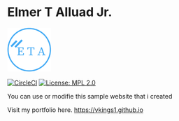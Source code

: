 <h1>Elmer T Alluad Jr.</h1>

<img src="img/myLogo/new-logo.png" width="100" height="100" >

[![CircleCI](https://circleci.com/gh/vkings1/vkings1.github.io.svg?style=svg)](https://circleci.com/gh/vkings1/vkings1.github.io) [![License: MPL 2.0](https://img.shields.io/badge/License-MPL%202.0-brightgreen.svg)](https://opensource.org/licenses/MPL-2.0) 

<p>You can use or modifie this sample website that i created</p>

Visit my portfolio here. https://vkings1.github.io


